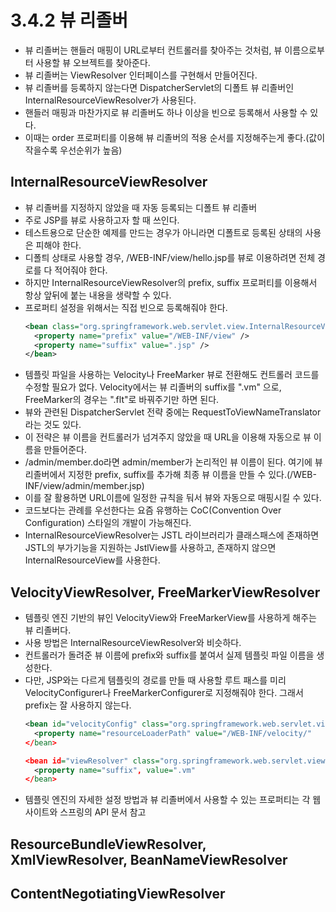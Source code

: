 # 3.4.2 뷰 리졸버
- 뷰 리졸버는 핸들러 매핑이 URL로부터 컨트롤러를 찾아주는 것처럼, 뷰 이름으로부터 사용할 뷰 오브젝트를 찾아준다.
- 뷰 리졸버는 ViewResolver 인터페이스를 구현해서 만들어진다.
- 뷰 리졸버를 등록하지 않는다면 DispatcherServlet의 디폴트 뷰 리졸버인 InternalResourceViewResolver가 사용된다.
- 핸들러 매핑과 마찬가지로 뷰 리졸버도 하나 이상을 빈으로 등록해서 사용할 수 있다.
- 이때는 order 프로퍼티를 이용해 뷰 리졸버의 적용 순서를 지정해주는게 좋다.(값이 작을수록 우선순위가 높음)

## InternalResourceViewResolver
- 뷰 리졸버를 지정하지 않았을 때 자동 등록되는 디폴트 뷰 리졸버
- 주로 JSP를 뷰로 사용하고자 할 때 쓰인다.
- 테스트용으로 단순한 예제를 만드는 경우가 아니라면 디폴트로 등록된 상태의 사용은 피해야 한다.
- 디폴틔 상태로 사용할 경우, /WEB-INF/view/hello.jsp를 뷰로 이용하려면 전체 경로를 다 적어줘야 한다.
- 하지만 InternalResourceViewResolver의 prefix, suffix 프로퍼티를 이용해서 항상 앞뒤에 붙는 내용을 생략할 수 있다.
- 프로퍼티 설정을 위해서는 직접 빈으로 등록해줘야 한다.
  ```xml
  <bean class="org.springframework.web.servlet.view.InternalResourceViewResolver">
    <property name="prefix" value="/WEB-INF/view" />
    <property name="suffix" value=".jsp" />
  </bean>
  ```
- 템플릿 파일을 사용하는 Velocity나 FreeMarker 뷰로 전환해도 컨트롤러 코드를 수정할 필요가 없다.
  Velocity에서는 뷰 리졸버의 suffix를 ".vm" 으로, FreeMarker의 경우는 ".flt"로 바꿔주기만 하면 된다.
- 뷰와 관련된 DispatcherServlet 전략 중에는 RequestToViewNameTranslator라는 것도 있다.
- 이 전략은 뷰 이름을 컨트롤러가 넘겨주지 않았을 때 URL을 이용해 자동으로 뷰 이름을 만들어준다.
- /admin/member.do라면 admin/member가 논리적인 뷰 이름이 된다.
  여기에 뷰 리졸버에서 지정한 prefix, suffix를 추가해 최종 뷰 이름을 만들 수 있다.(/WEB-INF/view/admin/member.jsp)
- 이를 잘 활용하면 URL이름에 일정한 규칙을 둬서 뷰와 자동으로 매핑시킬 수 있다.
- 코드보다는 관례를 우선한다는 요즘 유행하는 CoC(Convention Over Configuration) 스타일의 개발이 가능해진다.
- InternalResourceViewResolver는 JSTL 라이브러리가 클래스패스에 존재하면 JSTL의 부가기능을 지원하는 JstlView를 사용하고,
  존재하지 않으면 InternalResourceView를 사용한다.

## VelocityViewResolver, FreeMarkerViewResolver
- 템플릿 엔진 기반의 뷰인 VelocityView와 FreeMarkerView를 사용하게 해주는 뷰 리졸버다.
- 사용 방법은 InternalResourceViewResolver와 비슷하다.
- 컨트롤러가 돌려준 뷰 이름에 prefix와 suffix를 붙여서 실제 템플릿 파일 이름을 생성한다.
- 다만, JSP와는 다르게 템플릿의 경로를 만들 때 사용할 루트 패스를 미리 VelocityConfigurer나 FreeMarkerConfigurer로 지정해줘야 한다.
  그래서 prefix는 잘 사용하지 않는다.
  ```xml
  <bean id="velocityConfig" class="org.springframework.web.servlet.view.velocity.VelocityConfigurer">
    <property name="resourceLoaderPath" value="/WEB-INF/velocity/"
  </bean>
  
  <bean id="viewResolver" class="org.springframework.web.servlet.view.veloticy.VelocityViewResolber">
    <property name="suffix", value=".vm"
  </bean>
  ```
- 템플릿 엔진의 자세한 설정 방법과 뷰 리졸버에서 사용할 수 있는 프로퍼티는 각 웹사이트와 스프링의 API 문서 참고

## ResourceBundleViewResolver, XmlViewResolver, BeanNameViewResolver

## ContentNegotiatingViewResolver